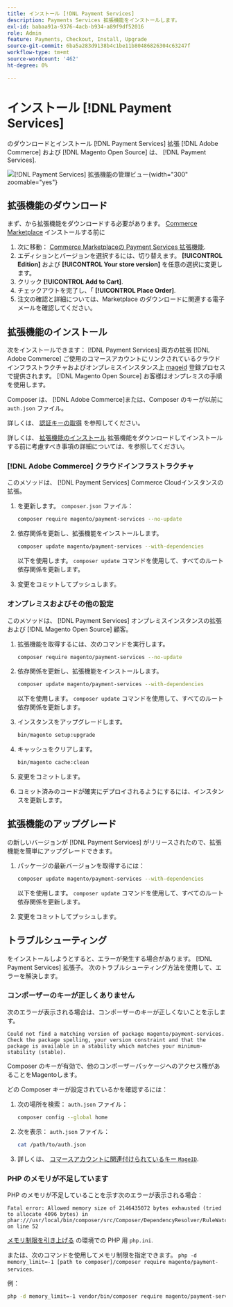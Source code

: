 ```yaml
---
title: インストール [!DNL Payment Services]
description: Payments Services 拡張機能をインストールします。
exl-id: babaa91a-9376-4acb-b934-a89f9df52016
role: Admin
feature: Payments, Checkout, Install, Upgrade
source-git-commit: 6ba5a283d9138b4c1be11b80486826304c63247f
workflow-type: tm+mt
source-wordcount: '462'
ht-degree: 0%

---
```


# インストール [!DNL Payment Services]

のダウンロードとインストール [!DNL Payment Services] 拡張 [!DNL Adobe Commerce] および [!DNL Magento Open Source] は、 [!DNL Payment Services].

![[!DNL Payment Services] 拡張機能の管理ビュー](assets/admin-view.png){width="300" zoomable="yes"}

## 拡張機能のダウンロード

まず、から拡張機能をダウンロードする必要があります。 [Commerce Marketplace](https://experienceleague.adobe.com/docs/commerce-admin/start/resources/commerce-marketplace.html) インストールする前に

1. 次に移動： [Commerce Marketplaceの Payment Services 拡張機能](https://commercemarketplace.adobe.com/magento-payment-services.html).
1. エディションとバージョンを選択するには、切り替えます。 **[!UICONTROL Edition]** および **[!UICONTROL Your store version]** を任意の選択に変更します。
1. クリック **[!UICONTROL Add to Cart]**.
1. チェックアウトを完了し、「 **[!UICONTROL Place Order]**.
1. 注文の確認と詳細については、Marketplace のダウンロードに関連する電子メールを確認してください。

## 拡張機能のインストール

次をインストールできます： [!DNL Payment Services] 両方の拡張 [!DNL Adobe Commerce] ご使用のコマースアカウントにリンクされているクラウドインフラストラクチャおよびオンプレミスインスタンス上 [mageid](https://devdocs.magento.com/marketplace/sellers/profile-personal.html#field-descriptions) 登録プロセスで提供されます。 [!DNL Magento Open Source] お客様はオンプレミスの手順を使用します。

Composer は、 [!DNL Adobe Commerce]または、Composer のキーが以前に `auth.json` ファイル。

詳しくは、 [認証キーの取得](https://devdocs.magento.com/guides/v2.4/install-gde/prereq/connect-auth.html) を参照してください。

詳しくは、 [拡張機能のインストール](https://devdocs.magento.com/guides/v2.4/install-gde/install/cli/extensions.html) 拡張機能をダウンロードしてインストールする前に考慮すべき事項の詳細については、を参照してください。

### [!DNL Adobe Commerce] クラウドインフラストラクチャ

このメソッドは、 [!DNL Payment Services] Commerce Cloudインスタンスの拡張。

1. を更新します。 `composer.json` ファイル：

   ```bash
   composer require magento/payment-services --no-update
   ```

1. 依存関係を更新し、拡張機能をインストールします。

   ```bash
   composer update magento/payment-services --with-dependencies
   ```

   以下を使用します。 `composer update` コマンドを使用して、すべてのルート依存関係を更新します。

1. 変更をコミットしてプッシュします。

### オンプレミスおよびその他の設定

このメソッドは、 [!DNL Payment Services] オンプレミスインスタンスの拡張および [!DNL Magento Open Source] 顧客。

1. 拡張機能を取得するには、次のコマンドを実行します。

   ```bash
   composer require magento/payment-services --no-update
   ```

1. 依存関係を更新し、拡張機能をインストールします。

   ```bash
   composer update magento/payment-services --with-dependencies
   ```

   以下を使用します。 `composer update` コマンドを使用して、すべてのルート依存関係を更新します。

1. インスタンスをアップグレードします。

   ```bash
   bin/magento setup:upgrade
   ```

1. キャッシュをクリアします。

   ```bash
   bin/magento cache:clean
   ```

1. 変更をコミットします。
1. コミット済みのコードが確実にデプロイされるようにするには、インスタンスを更新します。

## 拡張機能のアップグレード

の新しいバージョンが [!DNL Payment Services] がリリースされたので、拡張機能を簡単にアップグレードできます。

1. パッケージの最新バージョンを取得するには：

   ```bash
   composer update magento/payment-services --with-dependencies
   ```

   以下を使用します。 `composer update` コマンドを使用して、すべてのルート依存関係を更新します。

1. 変更をコミットしてプッシュします。

## トラブルシューティング

をインストールしようとすると、エラーが発生する場合があります。 [!DNL Payment Services] 拡張子。 次のトラブルシューティング方法を使用して、エラーを解決します。

### コンポーザーのキーが正しくありません

次のエラーが表示される場合は、コンポーザーのキーが正しくないことを示します。

```terminal
Could not find a matching version of package magento/payment-services. Check the package spelling, your version constraint and that the package is available in a stability which matches your minimum-stability (stable).
```

Composer のキーが有効で、他のコンポーザーパッケージへのアクセス権があることをMagentoします。

どの Composer キーが設定されているかを確認するには：

1. 次の場所を検索： `auth.json` ファイル：

   ```bash
   composer config --global home
   ```

1. 次を表示： `auth.json` ファイル：

   ```bash
   cat /path/to/auth.json
   ```

1. 詳しくは、 [コマースアカウントに関連付けられているキー `MageID`](https://devdocs.magento.com/guides/v2.4/install-gde/prereq/connect-auth.html).

### PHP のメモリが不足しています

PHP のメモリが不足していることを示す次のエラーが表示される場合：

```terminal
Fatal error: Allowed memory size of 2146435072 bytes exhausted (tried to allocate 4096 bytes) in phar:///usr/local/bin/composer/src/Composer/DependencyResolver/RuleWatchGraph.php on line 52
```

[メモリ制限を引き上げる](https://devdocs.magento.com/cloud/project/magento-app-php-ini.html#increase-php-memory-limit) の環境での PHP 用 `php.ini`.

または、次のコマンドを使用してメモリ制限を指定できます。 `php -d memory_limit=-1 [path to composer]/composer require magento/payment-services`.

例：

```bash
php -d memory_limit=-1 vendor/bin/composer require magento/payment-services
```
